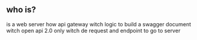 ## who is?
is a web server  how api gateway witch logic to build a swagger document  witch open api 2.0 only witch de request and endpoint to go to server 
